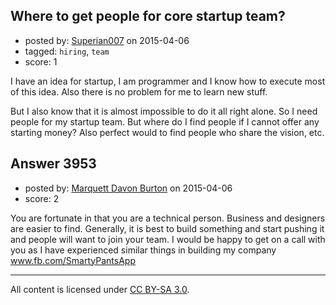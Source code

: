## Where to get people for core startup team?

- posted by: [Superian007](https://stackexchange.com/users/5378697/superian007) on 2015-04-06
- tagged: `hiring`, `team`
- score: 1

I have an idea for startup, I am programmer and I know how to execute most of this idea. Also there is no problem for me to learn new stuff. 

But I also know that it is almost impossible to do it all right alone. So I need people for my startup team. But where do I find people if I cannot offer any starting money? Also perfect would to find people who share the vision, etc.


## Answer 3953

- posted by: [Marquett Davon Burton](https://stackexchange.com/users/2128179/marquett-davon-burton) on 2015-04-06
- score: 2

You are fortunate in that you are a technical person. Business and designers are easier to find. Generally, it is best to build something and start pushing it and people will want to join your team. I would be happy to get on a call with you as I have experienced similar things in building my company www.fb.com/SmartyPantsApp



---

All content is licensed under [CC BY-SA 3.0](https://creativecommons.org/licenses/by-sa/3.0/).
